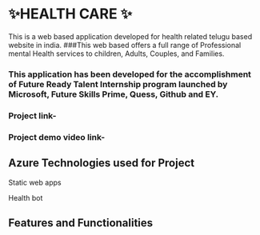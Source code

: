 # ✨HEALTH CARE ✨

This is a web based application developed for health related telugu based website in india.
###This web based offers a full range of Professional mental Health services to children, Adults, Couples, and Families. 

### This application has been developed for the accomplishment of Future Ready Talent Internship program launched by Microsoft, Future Skills Prime, Quess, Github and EY.
### Project link-

### Project demo video link-

## Azure Technologies used for Project
  Static web apps
  
  Health bot
  
## Features and Functionalities
